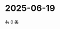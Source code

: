# 2025-06-19

共 0 条

<!-- BEGIN ZHIHUVIDEO -->
<!-- 最后更新时间 Thu Jun 19 2025 22:11:25 GMT+0800 (China Standard Time) -->

<!-- END ZHIHUVIDEO -->
